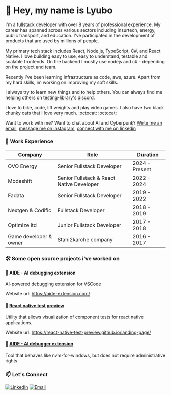 # 👋 Hey, my name is Lyubo

I'm a fullstack developer with over 8 years of professional experience. My career has spanned across various sectors including insurtech, energy, public transport, and education. I've participated in the development of products that are used by millions of people. 

My primary tech stack includes React, Node.js, TypeScript, C#, and React Native. I love building easy to use, easy to understand, testable and scalable frontends. On the backend I mostly use nodejs and c# - depending on the project and team. 

Recently i've been learning infrastructure as code, aws, azure. Apart from my hard skills, im working on improving my soft skills. 

I always try to learn new things and to help others. You can always find me helping others on [testing-library](https://testing-library.com/)'s [discord](https://discord.com/invite/testing-library).

I love to bike, code, lift weights and play video games. I also have two black chunky cats that I love very much. :octocat: :octocat:

Want to work with me? Want to chat about AI and Cyberpunk?  [Wirte me an email](mailto:l_lyubenov@protonmail.com), [message me on instagram](https://www.instagram.com/l_lyubenov_96/), [connect with me on linkedin](https://www.linkedin.com/in/lyuboslavlyubenovdead4y/)

### 💼 Work Experience

| Company | Role | Duration |
|---------|------|----------|
| OVO Energy | Senior Fullstack Developer | 2024 - Present |
| Modeshift | Senior Fullstack & React Native Developer | 2022 - 2024 |
| Fadata | Senior Fullstack Developer | 2019 - 2022 |
| Nextgen & Codific | Fullstack Developer | 2018 - 2019 |
| Optimize ltd | Junior Fullstack Developer | 2017 - 2018 |
| Game developer & owner | Stani2karche company | 2016 - 2017 | 


### 🛠️ Some open source projects i've worked on

#### 🌟 AIDE - AI debugging extension

AI-powered debugging extension for VSCode

Website url: https://aide-extension.com/

#### 🌟 [React native test preview](https://github.com/react-native-test-preview/test-preview)

Utility that allows visualization of component tests for react native applications.

Website url: https://react-native-test-preview.github.io/landing-page/

#### 🌟 [AIDE - AI debugger extension](https://github.com/yourusername/project2)

Tool that behaves like nvm-for-windows, but does not require administrative rights


### 📫 Let's Connect

[![LinkedIn](https://img.shields.io/badge/LinkedIn-0077B5?style=for-the-badge&logo=linkedin&logoColor=white)](https://www.linkedin.com/in/lyuboslavlyubenovdead4y/)
[![Email](https://img.shields.io/badge/Email-D14836?style=for-the-badge&logo=gmail&logoColor=white)](mailto:l_lyubenov@protonmail.com)
